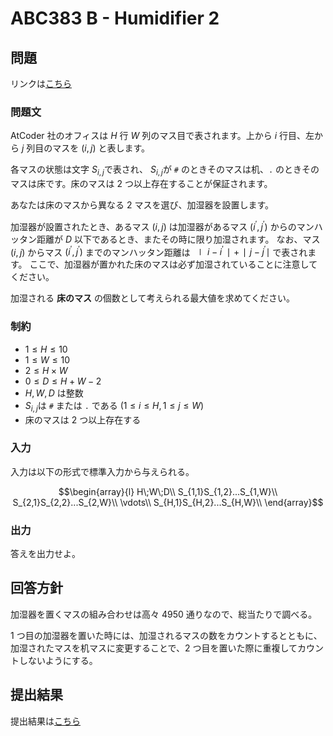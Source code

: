 # ABC383 B - Humidifier 2

## 問題

リンクは[こちら](https://atcoder.jp/contests/abc383/tasks/abc383_b)

### 問題文

AtCoder 社のオフィスは $H$ 行 $W$ 列のマス目で表されます。上から $i$ 行目、左から $j$ 列目のマスを $(i,j)$ と表します。

各マスの状態は文字 $S_{i,j}$​ で表され、 $S_{i,j}$​ が `#` のときそのマスは机、`.` のときそのマスは床です。床のマスは 2 つ以上存在することが保証されます。

あなたは床のマスから異なる 2 マスを選び、加湿器を設置します。

加湿器が設置されたとき、あるマス $(i,j)$ は加湿器があるマス $(i^′,j^′)$ からのマンハッタン距離が $D$ 以下であるとき、またその時に限り加湿されます。 なお、マス $(i,j)$ からマス $(i^′,j^′)$ までのマンハッタン距離は $∣i−i^′∣+∣j−j^′∣$ で表されます。 ここで、加湿器が置かれた床のマスは必ず加湿されていることに注意してください。

加湿される **床のマス** の個数として考えられる最大値を求めてください。

### 制約

- $1≤H≤10$
- $1≤W≤10$
- $2≤H×W$
- $0≤D≤H+W−2$
- $H,W,D$ は整数
- $S_{i,j}$​ は `#` または `.` である $(1≤i≤H,1≤j≤W)$
- 床のマスは
  2 つ以上存在する

### 入力

入力は以下の形式で標準入力から与えられる。

```math
\begin{array}{l}
H\;W\;D\\
S_{1,1}S_{1,2}...S_{1,W}\\
S_{2,1}S_{2,2}...S_{2,W}\\
\vdots\\
S_{H,1}S_{H,2}...S_{H,W}\\
\end{array}
```

### 出力

答えを出力せよ。

## 回答方針

加湿器を置くマスの組み合わせは高々 4950 通りなので、総当たりで調べる。

1 つ目の加湿器を置いた時には、加湿されるマスの数をカウントするとともに、加湿されたマスを机マスに変更することで、2 つ目を置いた際に重複してカウントしないようにする。

## 提出結果

提出結果は[こちら](https://atcoder.jp/contests/abc383/submissions/61285852)
